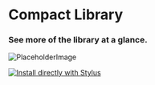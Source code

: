 
# Compact Library
### See more of the library at a glance.

![PlaceholderImage](https://via.placeholder.com/150)

[![Install directly with Stylus](https://img.shields.io/badge/Install%20directly%20with-Stylus-00adad.svg)](MY.USER.CSS)
